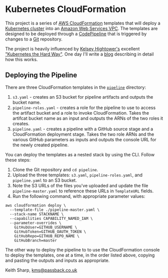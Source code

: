 # Kubernetes CloudFormation
This project is a series of [AWS CloudFormation](https://aws.amazon.com/cloudformation/) templates that will deploy a [Kubernetes cluster](https://kubernetes.io) into an [Amazon Web Services VPC](https://aws.amazon.com/vpc/).  The templates are designed to be deployed through a [CodePipeline](https://aws.amazon.com/codepipeline/) that is triggered by changes to a [Git](https://git-scm.com) repository.

The project is heavily influenced by [Kelsey Hightower's](https://github.com/kelseyhightower) excellent ["Kubernetes the Hard Way"](https://github.com/kelseyhightower/kubernetes-the-hard-way).  One day I'll write a [blog](https://keithmsharp.wordpress.com) describing in detail how this works.

## Deploying the Pipeline
There are three CloudFormation templates in the [`pipeline`](https://github.com/keithsharp/kubernetes-cloudformation/tree/master/pipeline) directory:

1. `s3.yaml` - creates an S3 bucket for pipeline artifacts and outputs the bucket name.
2. `pipeline-roles.yaml` - creates a role for the pipeline to use to access the artifact bucket and a role to invoke CloudFormation.  Takes the artifcat bucket name as an input and outputs the ARNs of the two roles it creates.
3. `pipeline.yaml` - creates a pipeline with a GitHub source stage and a CloudFormation deployment stage.  Takes the two role ARNs and the various GitHub parameters as inputs and outputs the console URL for the newly created pipeline.

You can deploy the templates as a nested stack by using the CLI.  Follow these steps:

1. Clone the Git repository and `cd pipeline`.
2. Upload the three templates: `s3.yaml`, `pipeline-roles.yaml`, and `pipeline.yaml` to an S3 bucket.
3. Note the S3 URLs of the files you've uploaded and update the file `pipeline-master.yaml` to reference these URLs in `TemplateURL` fields.
4. Run the following command, with appropriate parameter values:

```
aws cloudformation deploy \
  --template-file ./pipeline-master.yaml \
  --stack-name STACKNAME \
  --capabilities CAPABILITY_NAMED_IAM \
  --parameter-overrides \
    GitHubUser=GITHUB_USERNAME \
    GitHubToken=GITHUB_OAUTH_TOKEN \
    GitHubRepo=GITHUB_REPO_NAME \
    GitHubBranch=master
```

The other way to deploy the pipeline to to use the CloudFormation console to deploy the templates, one at a time, in the order listed above, copying and pasting the outputs and inputs as appropriate.

Keith Sharp, [kms@passback.co.uk](mailto:kms@passback.co.uk)
